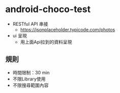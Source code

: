 # android-choco-test

- RESTful API 串接
    - https://jsonplaceholder.typicode.com/photos
- ui 呈現
    - 用上面Api拉到的資料呈現
    
## 規則
- 時間限制：30 min
- 不限Library使用
- 不限搜尋範圍內容
 
 
   


